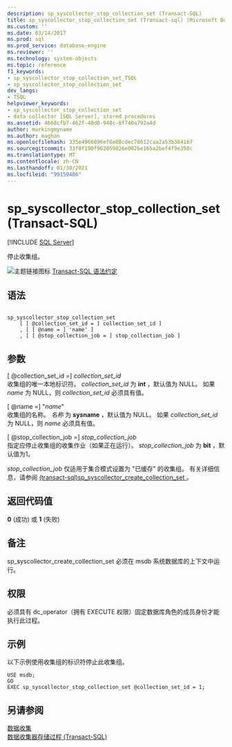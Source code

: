 ```yaml
---
description: sp_syscollector_stop_collection_set (Transact-SQL)
title: sp_syscollector_stop_collection_set (Transact-sql) |Microsoft Docs
ms.custom: ''
ms.date: 03/14/2017
ms.prod: sql
ms.prod_service: database-engine
ms.reviewer: ''
ms.technology: system-objects
ms.topic: reference
f1_keywords:
- sp_syscollector_stop_collection_set_TSQL
- sp_syscollector_stop_collection_set
dev_langs:
- TSQL
helpviewer_keywords:
- sp_syscollector_stop_collection_set
- data collector [SQL Server], stored procedures
ms.assetid: 4668cfb7-462f-40d0-948c-8f740a792a4d
author: markingmyname
ms.author: maghan
ms.openlocfilehash: 335e4966896ef6e08cdec78612caa2a53b3641b7
ms.sourcegitcommit: 33f0f190f962059826e002be165a2bef4f9e350c
ms.translationtype: MT
ms.contentlocale: zh-CN
ms.lasthandoff: 01/30/2021
ms.locfileid: "99159486"
---
```

# <a name="sp_syscollector_stop_collection_set-transact-sql"></a>sp_syscollector_stop_collection_set (Transact-SQL)
[!INCLUDE [SQL Server](../../includes/applies-to-version/sqlserver.md)]

  停止收集组。  
  
 ![主题链接图标](../../database-engine/configure-windows/media/topic-link.gif "“主题链接”图标") [Transact-SQL 语法约定](../../t-sql/language-elements/transact-sql-syntax-conventions-transact-sql.md)  
  
## <a name="syntax"></a>语法  
  
```  
  
sp_syscollector_stop_collection_set   
    [ [ @collection_set_id = ] collection_set_id ]  
    , [ [ @name = ] 'name' ]  
    , [ [ @stop_collection_job = ] stop_collection_job ]  
```  
  
## <a name="arguments"></a>参数  
 [ @collection_set_id =] *collection_set_id*  
 收集组的唯一本地标识符。 *collection_set_id* 为 **int** ，默认值为 NULL。 如果 *name* 为 NULL，则 *collection_set_id* 必须具有值。  
  
 [ @name =] "*name*"  
 收集组的名称。 *名称* 为 **sysname** ，默认值为 NULL。 如果 *collection_set_id* 为 NULL，则 *name* 必须具有值。  
  
 [ @stop_collection_job =] *stop_collection_job*  
 指定应停止收集组的收集作业（如果正在运行）。 *stop_collection_job* 为 **bit** ，默认值为1。  
  
 *stop_collection_job* 仅适用于集合模式设置为 "已缓存" 的收集组。 有关详细信息，请参阅 [&#40;transact-sql&#41;sp_syscollector_create_collection_set ](../../relational-databases/system-stored-procedures/sp-syscollector-create-collection-set-transact-sql.md)。  
  
## <a name="return-code-values"></a>返回代码值  
 **0** (成功) 或 **1** (失败)   
  
## <a name="remarks"></a>备注  
 sp_syscollector_create_collection_set 必须在 msdb 系统数据库的上下文中运行。  
  
## <a name="permissions"></a>权限  
 必须具有 dc_operator（拥有 EXECUTE 权限）固定数据库角色的成员身份才能执行此过程。  
  
## <a name="examples"></a>示例  
 以下示例使用收集组的标识符停止此收集组。  
  
```  
USE msdb;  
GO  
EXEC sp_syscollector_stop_collection_set @collection_set_id = 1;  
```  
  
## <a name="see-also"></a>另请参阅  
 [数据收集](../../relational-databases/data-collection/data-collection.md)   
 [数据收集器存储过程 (Transact-SQL)](../../relational-databases/system-stored-procedures/data-collector-stored-procedures-transact-sql.md)  
  
  
